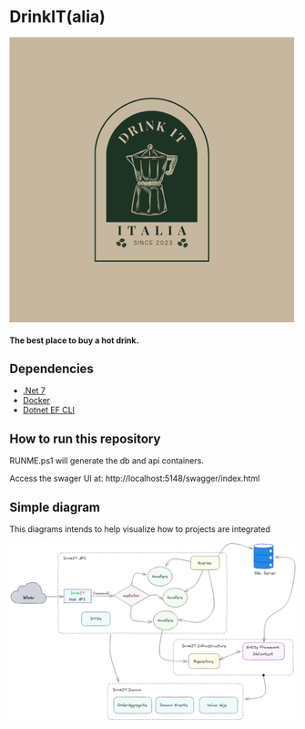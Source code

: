# DrinkIT(alia)

![logo](./imgs/logo.png)

#### The best place to buy a hot drink.

## Dependencies

- [.Net 7](https://dotnet.microsoft.com/en-us/download/dotnet/7.0)
- [Docker](https://www.docker.com/)
- [Dotnet EF CLI](https://learn.microsoft.com/en-us/ef/core/cli/dotnet)

## How to run this repository
RUNME.ps1 will generate the db and api containers.

Access the swager UI at: http://localhost:5148/swagger/index.html

## Simple diagram

This diagrams intends to help visualize how to projects are integrated

![diagram](./imgs/simple.png)